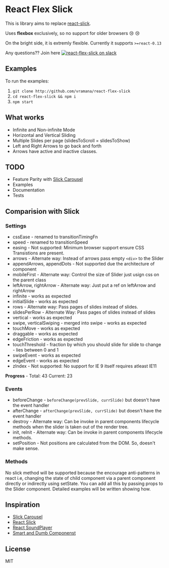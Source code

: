 React Flex Slick
================

This is library aims to replace [react-slick][react-slick].

Uses **flexbox** exclusively, so no support for older browsers :cry: :cry:

On the bright side, it is extremly flexible. Currently it supports `>=react-0.13`

Any questions?? Join here [![react-flex-slick on slack](https://img.shields.io/badge/slack-react--flex--slick%40reactiflux-61DAFB.svg?style=flat-square)](http://www.reactiflux.com)

## Examples

To run the examples:

1. `git clone http://github.com/vramana/react-flex-slick`
2. `cd react-flex-slick && npm i`
3. `npm start`

## What works

- Infinite and Non-infinite Mode
- Horizontal and Vertical Sliding
- Multiple Slides per page (slidesToScroll = slidesToShow)
- Left and Right Arrows to go back and forth
- Arrows have active and inactive classes.

## TODO

- Feature Parity with [Slick Carousel][slick]
- Examples
- Documentation
- Tests

## Comparision with Slick

### Settings

- cssEase - renamed to transitionTimingFn
- speed - renamed to transitionSpeed
- easing - Not supported: Minimum browser support ensure CSS Transistions are present.
- arrows - Alternate way: Instead of arrows pass empty `<div>` to the Slider
- appendArrows, appendDots - Not supported due the architecture of component
- mobileFirst - Alternate way: Control the size of Slider just usign css on the parent class
- leftArrow, rightArrow - Alternate way: Just put a ref on leftArrow and rightArrow
- infinite - works as expected
- initialSlide - works as expected
- rows - Alternate way: Pass pages of slides instead of slides.
- slidesPerRow - Alternate Way: Pass pages of slides instead of slides
- vertical - works as expected
- swipe, verticalSwiping - merged into swipe - works as expected
- touchMove - works as expected
- draggable - works as expected
- edgeFriction - works as expected
- touchThreshold - fraction by which you should slide for slide to change - lies between 0 and 1 
- swipeEvent - works as expected
- edgeEvent - works as expected
- zIndex - Not supported: No support for IE 9 itself requires atleast IE11

**Progress** - Total: 43 Current: 23

### Events

- beforeChange - `beforeChange(prevSlide, currSlide)` but doesn't have the event handler
- afterChange - `afterChange(prevSlide, currSlide)` but doesn't have the event handler
- destroy - Alternate way: Can be invoke in parent components lifecycle methods when the slider is taken out of the render tree.
- init, reInit - Alternate way: Can be invoke in parent components lifecycle methods.
- setPosition - Not positions are calculated from the DOM. So, doesn't make sense.

### Methods

No slick method will be supported because the encourage anti-patterns in react i.e, changing
the state of child component via a parent component directly or indirectly using setState.
You can add all this by passing props to the Slider component. Detailed examples will be written
showing how.

## Inspiration

- [Slick Carousel][slick]
- [React Slick][react-slick]
- [React SoundPlayer][react-soundplayer]
- [Smart and Dumb Componenst][smart-dumb]

## License

MIT

[react-slick]: https://github.com/akiran/react-slick
[react-soundplayer]: https://github.com/soundblogs/react-soundplayer
[smart-dumb]: https://medium.com/@dan_abramov/smart-and-dumb-components-7ca2f9a7c7d0
[slick]: https://github.com/kenwheeler/slick

